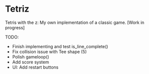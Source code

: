 # Tetriz
Tetris with the z: My own implementation of a classic game. [Work in progress]

TODO:
- Finish implementing and test is_line_complete()
- Fix collision issue with Tee shape (5)  
- Polish gameloop()
- Add score system
- UI: Add restart buttons